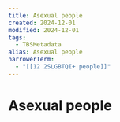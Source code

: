 ```yaml
---
title: Asexual people
created: 2024-12-01
modified: 2024-12-01
tags:
  - TBSMetadata
alias: Asexual people
narrowerTerm:
  - "[[12 2SLGBTQI+ people]]"
---
```

# Asexual people
